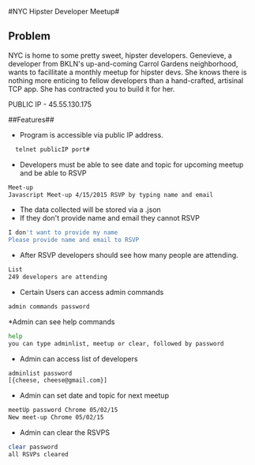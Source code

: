 #NYC Hipster Developer Meetup#

## Problem

NYC is home to some pretty sweet, hipster developers. Genevieve, a developer from BKLN's up-and-coming Carrol Gardens neighborhood, wants to facillitate a monthly meetup for hipster devs. She knows there is nothing more enticing to fellow developers than a hand-crafted, artisinal TCP app. She has contracted you to build it for her.

PUBLIC IP - 45.55.130.175

##Features##

* Program is accessible via public IP address.
```bash
  telnet publicIP port#
````
* Developers must be able to see date and topic for upcoming meetup and be able to RSVP
```bash
Meet-up
Javascript Meet-up 4/15/2015 RSVP by typing name and email
````

* The data collected will be stored via a .json
* If they don't provide name and email they cannot RSVP
```bash
I don't want to provide my name
Please provide name and email to RSVP
````
* After RSVP developers should see how many people are attending.
```bash
List
249 developers are attending
````
* Certain Users can access admin commands
```bash
admin commands password
````
*Admin can see help commands
```bash
help
you can type adminlist, meetup or clear, followed by password
````
* Admin can access list of developers
```bash
adminlist password
[{cheese, cheese@gmail.com}]
````
* Admin can set date and topic for next meetup
```bash
meetUp password Chrome 05/02/15
New meet-up Chrome 05/02/15
````
* Admin can clear the RSVPS
```bash
clear password
all RSVPs cleared
````
